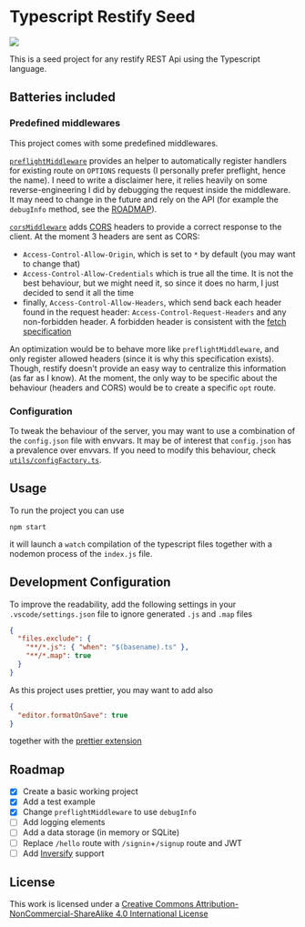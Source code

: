 # Typescript Restify Seed

[![][cc:img]][cc:url]

This is a seed project for any restify REST Api using the Typescript language.

## Batteries included

### Predefined middlewares

This project comes with some predefined middlewares.

[`preflightMiddleware`][file:pm] provides an helper to automatically
register handlers for existing route on `OPTIONS` requests (I personally prefer
preflight, hence the name). I need to write a disclaimer here, it relies heavily
on some reverse-engineering I did by debugging the request inside the middleware.
It may need to change in the future and rely on the API (for example the
`debugInfo` method, see the [ROADMAP](#roadmap)).

[`corsMiddleware`][file:cm] adds [CORS][url:cors] headers to provide a correct
response to the client. At the moment 3 headers are sent as CORS:

* `Access-Control-Allow-Origin`, which is set to `*` by default
  (you may want to change that)
* `Access-Control-Allow-Credentials` which is true all the time. It is
  not the best behaviour, but we might need it, so since it does no harm,
  I just decided to send it all the time
* finally, `Access-Control-Allow-Headers`, which send back each header
  found in the request header: `Access-Control-Request-Headers` and
  any non-forbidden header. A forbidden header is consistent with the
  [fetch specification][url:fetch-spec]

An optimization would be to behave more like `preflightMiddleware`, and only
register allowed headers (since it is why this specification exists). Though,
restify doesn't provide an easy way to centralize this information
(as far as I know). At the moment, the only way to be specific about the
behaviour (headers and CORS) would be to create a specific `opt` route.

[url:cors]: https://developer.mozilla.org/en-US/docs/Web/HTTP/CORS
[url:fetch-spec]: https://fetch.spec.whatwg.org/#forbidden-header-name
[file:cm]: ../blob/master/src/controllers/CorsController.ts
[file:pm]: ../blob/master/src/middlewares/preflightMiddleware.ts

### Configuration

To tweak the behaviour of the server, you may want to use a combination of the
`config.json` file with envvars. It may be of interest that `config.json` has a
prevalence over envvars. If you need to modify this behaviour,
check [`utils/configFactory.ts`][file:cf].

[file:cf]: ../blob/master/src/utils/configFactory.ts

## Usage

To run the project you can use

    npm start

it will launch a `watch` compilation of the typescript files together
with a nodemon process of the `index.js` file.

## Development Configuration

To improve the readability, add the following settings in your `.vscode/settings.json` file
to ignore generated `.js` and `.map` files

```json
{
  "files.exclude": {
    "**/*.js": { "when": "$(basename).ts" },
    "**/*.map": true
  }
}
```

As this project uses prettier, you may want to add also

```json
{
  "editor.formatOnSave": true
}
```

together with the [prettier extension][ext:prettier]

[ext:prettier]: https://marketplace.visualstudio.com/items?itemName=esbenp.prettier-vscode

## Roadmap

* [x] Create a basic working project
* [x] Add a test example
* [x] Change `preflightMiddleware` to use `debugInfo`
* [ ] Add logging elements
* [ ] Add a data storage (in memory or SQLite)
* [ ] Replace `/hello` route with `/signin`+`/signup` route and JWT
* [ ] Add [Inversify][url:inversify] support

[url:inversify]: https://github.com/inversify/inversify-restify-utils

## License

This work is licensed under a
[Creative Commons Attribution-NonCommercial-ShareAlike 4.0 International License][cc:url]

[cc:url]: http://creativecommons.org/licenses/by-nc-sa/4.0/
[cc:img]: https://i.creativecommons.org/l/by-nc-sa/4.0/80x15.png
